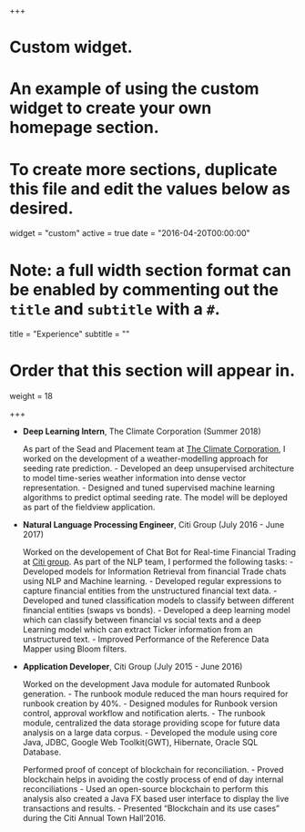+++
# Custom widget.
# An example of using the custom widget to create your own homepage section.
# To create more sections, duplicate this file and edit the values below as desired.
widget = "custom"
active = true
date = "2016-04-20T00:00:00"

# Note: a full width section format can be enabled by commenting out the `title` and `subtitle` with a `#`.
title = "Experience"
subtitle = ""

# Order that this section will appear in.
weight = 18

+++

- **Deep Learning Intern**, The Climate Corporation (Summer 2018) 

     As part of the Sead and Placement team at [The Climate Corporation](https://www.climate.com/), I worked on the development  of a weather-modelling approach for seeding rate prediction.
	        - Developed an deep unsupervised architecture to model time-series weather information into dense vector representation. 
	        - Designed and tuned supervised machine learning algorithms to predict optimal seeding rate. The model will be deployed as part of the fieldview application.
  
- **Natural Language Processing Engineer**, Citi Group (July 2016 - June 2017)

     Worked on the developement of Chat Bot for Real-time Financial Trading at [Citi group](https://www.citigroup.com/citi/). As part of the NLP team, I performed the following tasks:
          - Developed models for Information Retrieval from financial Trade chats using NLP and Machine learning.
          - Developed regular expressions to capture financial entities from the unstructured financial text data.
          - Developed and tuned classification models to classify between different financial entities (swaps vs bonds).
          - Developed a deep learning model which can classify between financial vs social texts and a deep Learning model which can extract Ticker information from an unstructured text.
          - Improved Performance of the Reference Data Mapper using Bloom filters.
          
   
- **Application Developer**, Citi Group (July 2015 - June 2016)

     Worked on the development Java module for automated Runbook generation.
          -	The runbook module reduced the man hours required for runbook creation by 40%.
          -	Designed modules for Runbook version control, approval workflow and notification alerts.
          -	The runbook module, centralized the data storage providing scope for future data analysis on a large data corpus.
          -	Developed the module using core Java, JDBC, Google Web Toolkit(GWT), Hibernate, Oracle SQL Database.
   
     Performed proof of concept of blockchain for reconciliation.
          -	Proved blockchain helps in avoiding the costly process of end of day internal reconciliations
          -	Used an open-source blockchain to perform this analysis also created a Java FX based user interface to display the live transactions and results.
          -	Presented “Blockchain and its use cases” during the Citi Annual Town Hall’2016.

          

